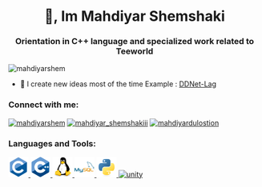 <h1 align="center"> 👋, Im Mahdiyar Shemshaki</h1>
<h3 align="center">Orientation in C++ language and specialized work related to Teeworld</h3>

<p align="left"> <img src="https://komarev.com/ghpvc/?username=mahdiyarshem&label=Profile%20views&color=0e75b6&style=flat" alt="mahdiyarshem" /> </p>

- 🔭 I create new ideas most of the time Example : [DDNet-Lag](https://github.com/mahdiyarshem/DDNet-Lag)

<h3 align="left">Connect with me:</h3>
<p align="left">
<a href="https://dev.to/mahdiyar shemshaki" target="blank"><img align="center" src="https://raw.githubusercontent.com/rahuldkjain/github-profile-readme-generator/master/src/images/icons/Social/devto.svg" alt="mahdiyarshem" height="30" width="40" /></a>
<a href="https://instagram.com/mahdiyar_shemshakiii" target="blank"><img align="center" src="https://raw.githubusercontent.com/rahuldkjain/github-profile-readme-generator/master/src/images/icons/Social/instagram.svg" alt="mahdiyar_shemshakiii" height="30" width="40" /></a>
<a href="https://www.youtube.com/c/mahdiyardulostion" target="blank"><img align="center" src="https://raw.githubusercontent.com/rahuldkjain/github-profile-readme-generator/master/src/images/icons/Social/youtube.svg" alt="mahdiyardulostion" height="30" width="40" /></a>
</p>

<h3 align="left">Languages and Tools:</h3>
<p align="left"> <a href="https://www.cprogramming.com/" target="_blank" rel="noreferrer"> <img src="https://raw.githubusercontent.com/devicons/devicon/master/icons/c/c-original.svg" alt="c" width="40" height="40"/> </a> <a href="https://www.w3schools.com/cpp/" target="_blank" rel="noreferrer"> <img src="https://raw.githubusercontent.com/devicons/devicon/master/icons/cplusplus/cplusplus-original.svg" alt="cplusplus" width="40" height="40"/> </a> <a href="https://www.linux.org/" target="_blank" rel="noreferrer"> <img src="https://raw.githubusercontent.com/devicons/devicon/master/icons/linux/linux-original.svg" alt="linux" width="40" height="40"/> </a> <a href="https://www.mysql.com/" target="_blank" rel="noreferrer"> <img src="https://raw.githubusercontent.com/devicons/devicon/master/icons/mysql/mysql-original-wordmark.svg" alt="mysql" width="40" height="40"/> </a> <a href="https://www.python.org" target="_blank" rel="noreferrer"> <img src="https://raw.githubusercontent.com/devicons/devicon/master/icons/python/python-original.svg" alt="python" width="40" height="40"/> </a> <a href="https://unity.com/" target="_blank" rel="noreferrer"> <img src="https://www.vectorlogo.zone/logos/unity3d/unity3d-icon.svg" alt="unity" width="40" height="40"/> </a> </p>
